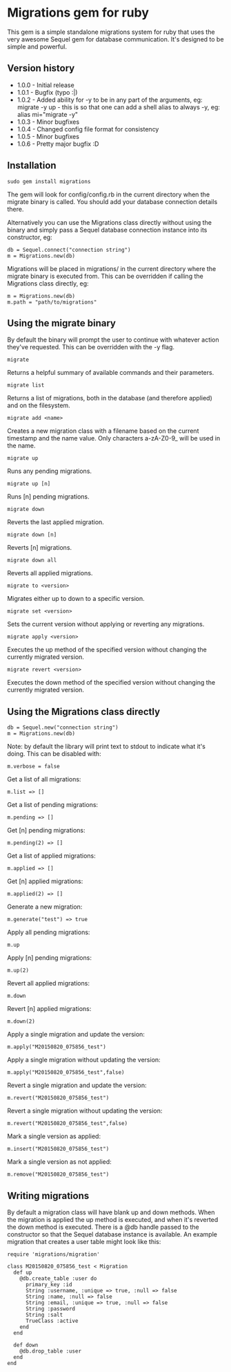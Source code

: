 Migrations gem for ruby
=======================

This gem is a simple standalone migrations system for ruby that uses the very awesome Sequel gem for
database communication.  It's designed to be simple and powerful.


Version history
---------------

- 1.0.0 - Initial release
- 1.0.1 - Bugfix (typo :|)
- 1.0.2 - Added ability for -y to be in any part of the arguments, eg: migrate -y up  - this is so that
one can add a shell alias to always -y, eg:  alias mi="migrate -y"
- 1.0.3 - Minor bugfixes
- 1.0.4 - Changed config file format for consistency
- 1.0.5 - Minor bugfixes
- 1.0.6 - Pretty major bugfix :D


Installation
------------

    sudo gem install migrations

The gem will look for config/config.rb in the current directory when the migrate binary is called.  You should
add your database connection details there.

Alternatively you can use the Migrations class directly without using the binary and simply pass a Sequel
database connection instance into its constructor, eg:

    db = Sequel.connect("connection string")
    m = Migrations.new(db)

Migrations will be placed in migrations/ in the current directory where the migrate binary is executed from.
This can be overridden if calling the Migrations class directly, eg:

    m = Migrations.new(db)
    m.path = "path/to/migrations"


Using the migrate binary
------------------------

By default the binary will prompt the user to continue with whatever action they've requested.  This can be
overridden with the -y flag.

    migrate

Returns a helpful summary of available commands and their parameters.

    migrate list

Returns a list of migrations, both in the database (and therefore applied) and on the filesystem.

    migrate add <name>

Creates a new migration class with a filename based on the current timestamp and the name value.  Only
characters a-zA-Z0-9\_ will be used in the name.

    migrate up

Runs any pending migrations.

    migrate up [n]

Runs [n] pending migrations.

    migrate down

Reverts the last applied migration.

    migrate down [n]

Reverts [n] migrations.

    migrate down all

Reverts all applied migrations.

    migrate to <version>

Migrates either up to down to a specific version.

    migrate set <version>

Sets the current version without applying or reverting any migrations.

    migrate apply <version>

Executes the up method of the specified version without changing the currently migrated version.

    migrate revert <version>

Executes the down method of the specified version without changing the currently migrated version.


Using the Migrations class directly
-----------------------------------

    db = Sequel.new("connection string")
    m = Migrations.new(db)

Note: by default the library will print text to stdout to indicate what it's doing.  This can be disabled
with:

    m.verbose = false

Get a list of all migrations:

    m.list => []

Get a list of pending migrations:

    m.pending => []

Get [n] pending migrations:

    m.pending(2) => []

Get a list of applied migrations:

    m.applied => []

Get [n] applied migrations:

    m.applied(2) => []

Generate a new migration:

    m.generate("test") => true

Apply all pending migrations:

    m.up

Apply [n] pending migrations:

    m.up(2)

Revert all applied migrations:

    m.down

Revert [n] applied migrations:

    m.down(2)

Apply a single migration and update the version:

    m.apply("M20150820_075856_test")

Apply a single migration without updating the version:

    m.apply("M20150820_075856_test",false)

Revert a single migration and update the version:

    m.revert("M20150820_075856_test")

Revert a single migration without updating the version:

    m.revert("M20150820_075856_test",false)

Mark a single version as applied:

    m.insert("M20150820_075856_test")

Mark a single version as not applied:

    m.remove("M20150820_075856_test")


Writing migrations
------------------

By default a migration class will have blank up and down methods.  When the migration is applied
the up method is executed, and when it's reverted the down method is executed.  There is a @db
handle passed to the constructor so that the Sequel database instance is available.  An example
migration that creates a user table might look like this:

    require 'migrations/migration'

    class M20150820_075856_test < Migration
      def up
        @db.create_table :user do
          primary_key :id
          String :username, :unique => true, :null => false
          String :name, :null => false
          String :email, :unique => true, :null => false
          String :password
          String :salt
          TrueClass :active
        end
      end

      def down
        @db.drop_table :user
      end
    end
